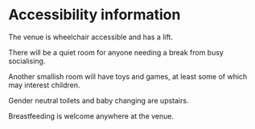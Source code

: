 # Accessibility information

The venue is wheelchair accessible and has a lift.

<!---Find out about hearing loop!-->

There will be a quiet room for anyone needing a break from busy socialising.

Another smallish room will have toys and games, at least some of which may interest children.

Gender neutral toilets and baby changing are upstairs.

Breastfeeding is welcome anywhere at the venue.